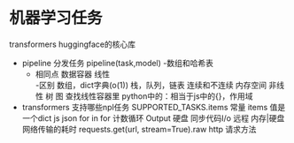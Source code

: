# 机器学习任务
transformers huggingface的核心库
- pipeline 分发任务
  pipeline(task,model)
 -数组和哈希表
   - 相同点
      数据容器 线性  
      -区别
      数组，dict字典(o(1)) 栈，队列，链表 连续和不连续 内存空间
      非线性 树 图
      查找线性容器里
      python中的：相当于js中的{}，作用域
- transformers 支持哪些npl任务
    SUPPORTED_TASKS.items 常量
    items 值是一个dict js json
    for in for 计数循环
    Output 硬盘
    同步代码I/o 远程 内存|硬盘 网络传输的耗时
    requests.get(url, stream=True).raw
    http 请求方法      